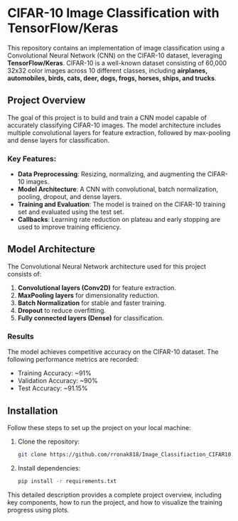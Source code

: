# CIFAR-10 Image Classification with TensorFlow/Keras

This repository contains an implementation of image classification using a Convolutional Neural Network (CNN) on the CIFAR-10 dataset, leveraging **TensorFlow/Keras**. CIFAR-10 is a well-known dataset consisting of 60,000 32x32 color images across 10 different classes, including **airplanes, automobiles, birds, cats, deer, dogs, frogs, horses, ships, and trucks**.

## Project Overview

The goal of this project is to build and train a CNN model capable of accurately classifying CIFAR-10 images. The model architecture includes multiple convolutional layers for feature extraction, followed by max-pooling and dense layers for classification.

### Key Features:
- **Data Preprocessing**: Resizing, normalizing, and augmenting the CIFAR-10 images.
- **Model Architecture**: A CNN with convolutional, batch normalization, pooling, dropout, and dense layers.
- **Training and Evaluation**: The model is trained on the CIFAR-10 training set and evaluated using the test set.
- **Callbacks**: Learning rate reduction on plateau and early stopping are used to improve training efficiency.

## Model Architecture

The Convolutional Neural Network architecture used for this project consists of:
1. **Convolutional layers (Conv2D)** for feature extraction.
2. **MaxPooling layers** for dimensionality reduction.
3. **Batch Normalization** for stable and faster training.
4. **Dropout** to reduce overfitting.
5. **Fully connected layers (Dense)** for classification.

### Results
The model achieves competitive accuracy on the CIFAR-10 dataset. The following performance metrics are recorded:

- Training Accuracy: ~91%
- Validation Accuracy: ~90%
- Test Accuracy: ~91.15%

## Installation

Follow these steps to set up the project on your local machine:

1. Clone the repository:
   ```bash
   git clone https://github.com/rronak818/Image_Classifiaction_CIFAR10.git
   
2. Install dependencies:
   ```bash
   pip install -r requirements.txt

   
This detailed description provides a complete project overview, including key components, how to run the project, and how to visualize the training progress using plots.


